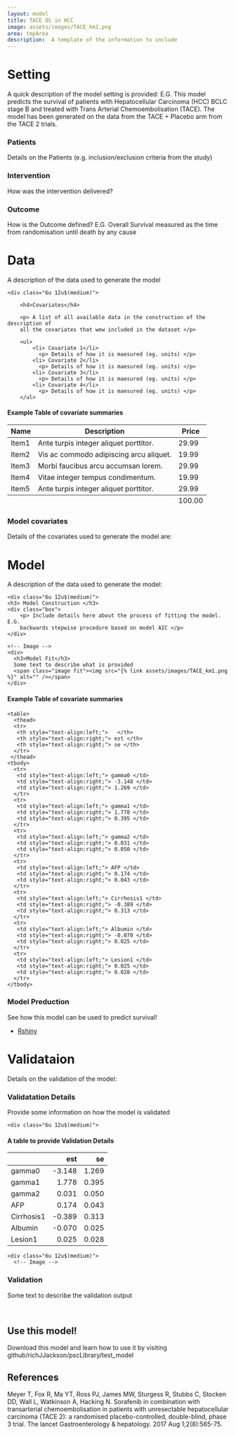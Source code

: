```yaml
---
layout: model
title: TACE OS in HCC
image: assets/images/TACE_km1.png
area: tmpArea
description:  A template of the information to include
---
```


<!------>
<!------>

<!-- Setting -->
# Setting 
A quick description of the model setting is provided:  E.G. This model
predicts the survival of patients with Hepatocellular Carcinoma (HCC) BCLC stage 
B and treated with Trans Arterial Chemoembolisation (TACE).  The model has been 
generated on the data from the TACE + Placebo arm from the TACE 2 trials.

<div class="row">
	<div class="4u 12u$(medium)">
		<h3> Patients </h3>
		<p> Details on the Patients (e.g. inclusion/exclusion criteria from the 
		study) </p>
	</div>
	<div class="4u 12u$(medium)">
		<h3> Intervention </h3>
		<p> How was the intervention delivered? </p>
	</div>
	<div class="4u$ 12u$(medium)">
		<h3> Outcome </h3>
		<p> How is the Outcome defined?  E.G. Overall Survival measured as the time 
		from randomisation until death by any cause </p>
	</div>
</div>


<!------>
<!------>


<!-- Data -->
<h1 id="data">Data</h1>

<p> A description of the data used to generate the model </p>

<div class="row 200%">
	
	<div class="6u 12u$(medium)">

		<h4>Covariates</h4>
		
		<p> A list of all available data in the construction of the description of 
		all the covariates that wew included in the dataset </p>
		
		<ul>
			<li> Covariate 1</li>
			  <p> Details of how it is maesured (eg. units) </p>
			<li> Covariate 2</li>
			  <p> Details of how it is maesured (eg. units) </p>
			<li> Covariate 3</li>
			  <p> Details of how it is maesured (eg. units) </p>
			<li> Covariate 4</li>
			  <p> Details of how it is maesured (eg. units) </p>
		</ul>

  <!-- Table -->
  
  <h4>Example Table of covariate summaries</h4>
  <div class="table-wrapper">
  	<table>
  		<thead>
  			<tr>
  				<th>Name</th>
  				<th>Description</th>
  				<th>Price</th>
  			</tr>
  		</thead>
  		<tbody>
  			<tr>
  				<td>Item1</td>
  				<td>Ante turpis integer aliquet porttitor.</td>
  				<td>29.99</td>
  			</tr>
  			<tr>
  				<td>Item2</td>
  				<td>Vis ac commodo adipiscing arcu aliquet.</td>
  				<td>19.99</td>
  			</tr>
  			<tr>
  				<td>Item3</td>
  				<td> Morbi faucibus arcu accumsan lorem.</td>
  				<td>29.99</td>
  			</tr>
  			<tr>
  				<td>Item4</td>
  				<td>Vitae integer tempus condimentum.</td>
  				<td>19.99</td>
  			</tr>
  			<tr>
  				<td>Item5</td>
  				<td>Ante turpis integer aliquet porttitor.</td>
  				<td>29.99</td>
  			</tr>
  		</tbody>
  		<tfoot>
  			<tr>
  				<td colspan="2"></td>
  				<td>100.00</td>
  			</tr>
  		</tfoot>
  	</table>
  </div>
  
  <!-- End Table -->
  
  </div>
  

  
  <div class="6u 12u$(medium)">
    <!-- Image -->
    <h3>Model covariates</h3>
    Details of the covariates used to generate the model are:
    <span class="image fit"><img src="{% link assets/images/TACE_dataPlot.png %}" alt="" /></span>
    </div>
     <!-- End Image -->
  </div>



<!------>
<!------>
 
<!-- Model -->
<h1 id="data"> Model </h1>

<p> A description of the data used to generate the model: </p>

<div class="row 200%">
	
	<div class="6u 12u$(medium)">
    <h3> Model Construction </h3>
    <div class="box">
    	<p> Include details here about the process of fitting the model.  E.G. 
    	backwards stepwise procedure based on model AIC </p>
    </div>
    
    <!-- Image -->
    <div>
      <h3>Model Fit</h3>
      Some text to describe what is provided
      <span class="image fit"><img src="{% link assets/images/TACE_km1.png %}" alt="" /></span>
    </div>
  
  </div>
    <!-- End Image -->
    
    
    
  <div class="6u 12u$(medium)">

<!-- Table -->
	
  <h4>Example Table of covariate summaries</h4>
  <div class="modelTable">
  	
  	<table>
      <thead>
      <tr>
       <th style="text-align:left;">   </th>
       <th style="text-align:right;"> est </th>
       <th style="text-align:right;"> se </th>
      </tr>
     </thead>
    <tbody>
      <tr>
       <td style="text-align:left;"> gamma0 </td>
       <td style="text-align:right;"> -3.148 </td>
       <td style="text-align:right;"> 1.269 </td>
      </tr>
      <tr>
       <td style="text-align:left;"> gamma1 </td>
       <td style="text-align:right;"> 1.778 </td>
       <td style="text-align:right;"> 0.395 </td>
      </tr>
      <tr>
       <td style="text-align:left;"> gamma2 </td>
       <td style="text-align:right;"> 0.031 </td>
       <td style="text-align:right;"> 0.050 </td>
      </tr>
      <tr>
       <td style="text-align:left;"> AFP </td>
       <td style="text-align:right;"> 0.174 </td>
       <td style="text-align:right;"> 0.043 </td>
      </tr>
      <tr>
       <td style="text-align:left;"> Cirrhosis1 </td>
       <td style="text-align:right;"> -0.389 </td>
       <td style="text-align:right;"> 0.313 </td>
      </tr>
      <tr>
       <td style="text-align:left;"> Albumin </td>
       <td style="text-align:right;"> -0.070 </td>
       <td style="text-align:right;"> 0.025 </td>
      </tr>
      <tr>
       <td style="text-align:left;"> Lesion1 </td>
       <td style="text-align:right;"> 0.025 </td>
       <td style="text-align:right;"> 0.028 </td>
      </tr>
    </tbody>
  </table>
  </div>
  <!-- End Table -->
  <div>
    <h3> Model Preduction</h3>
    See how this model can be used to predict survival!
    <ul class="actions">
      <li><a href="#" class="button special">Rshiny</a></li>
    </ul>
  </div>
 
 </div>
  
</div>
 
 <!------>
 <!------>


<!-- Validation -->
<h1 id="data"> Validataion </h1>

<p> Details on the validation of the model: </p>


<h3> Validatation Details </h3>
<div class="box">
	<p> Provide some information on how the model is validated </p>
</div>


<div class="row 200%">

	<div class="6u 12u$(medium)">

  <h4>A table to provide Validation Details</h4>
  
  <div class="table-wrapper">
  	<table>
   <thead>
    <tr>
     <th style="text-align:left;">   </th>
     <th style="text-align:right;"> est </th>
     <th style="text-align:right;"> se </th>
    </tr>
   </thead>
  <tbody>
    <tr>
     <td style="text-align:left;"> gamma0 </td>
     <td style="text-align:right;"> -3.148 </td>
     <td style="text-align:right;"> 1.269 </td>
    </tr>
    <tr>
     <td style="text-align:left;"> gamma1 </td>
     <td style="text-align:right;"> 1.778 </td>
     <td style="text-align:right;"> 0.395 </td>
    </tr>
    <tr>
     <td style="text-align:left;"> gamma2 </td>
     <td style="text-align:right;"> 0.031 </td>
     <td style="text-align:right;"> 0.050 </td>
    </tr>
    <tr>
     <td style="text-align:left;"> AFP </td>
     <td style="text-align:right;"> 0.174 </td>
     <td style="text-align:right;"> 0.043 </td>
    </tr>
    <tr>
     <td style="text-align:left;"> Cirrhosis1 </td>
     <td style="text-align:right;"> -0.389 </td>
     <td style="text-align:right;"> 0.313 </td>
    </tr>
    <tr>
     <td style="text-align:left;"> Albumin </td>
     <td style="text-align:right;"> -0.070 </td>
     <td style="text-align:right;"> 0.025 </td>
    </tr>
    <tr>
     <td style="text-align:left;"> Lesion1 </td>
     <td style="text-align:right;"> 0.025 </td>
     <td style="text-align:right;"> 0.028 </td>
    </tr>
  </tbody>
  </table>
  </div>

  </div>
  
  	<div class="6u 12u$(medium)">
  	  <!-- Image -->
  <h3>Validation</h3>

  Some text to describe the validation output

  <span class="image fit"><img src="{% link assets/images/TACE_km1.png %}" alt="" /></span>
  <span class="image fit"><img src="{% link assets/images/pic03.jpg %}" alt="" /></span>
   </div>

   
  </div>


<!------>
<!------>

## Use this model!


Download this model and learn how to use it by visiting 
github/richJJackson/pscLibrary/test_model


<!------>
<!------>
 
## References

Meyer T, Fox R, Ma YT, Ross PJ, James MW, Sturgess R, Stubbs C, Stocken DD, Wall 
L, Watkinson A, Hacking N. Sorafenib in combination with transarterial 
chemoembolisation in patients with unresectable hepatocellular carcinoma (TACE 
2): a randomised placebo-controlled, double-blind, phase 3 trial. The lancet 
Gastroenterology & hepatology. 2017 Aug 1;2(8):565-75.

